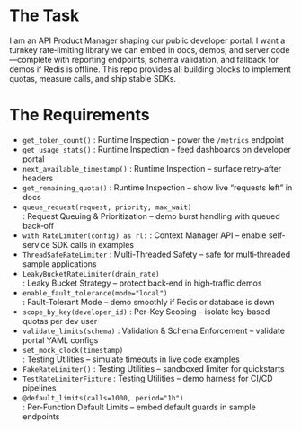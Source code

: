 # The Task

I am an API Product Manager shaping our public developer portal. I want a turnkey rate‐limiting library we can embed in docs, demos, and server code—complete with reporting endpoints, schema validation, and fallback for demos if Redis is offline. This repo provides all building blocks to implement quotas, measure calls, and ship stable SDKs.

# The Requirements

* `get_token_count()`            : Runtime Inspection – power the `/metrics` endpoint  
* `get_usage_stats()`            : Runtime Inspection – feed dashboards on developer portal  
* `next_available_timestamp()`   : Runtime Inspection – surface retry‐after headers  
* `get_remaining_quota()`        : Runtime Inspection – show live “requests left” in docs  
* `queue_request(request, priority, max_wait)`  
                                 : Request Queuing & Prioritization – demo burst handling with queued back‐off  
* `with RateLimiter(config) as rl:` 
                                 : Context Manager API – enable self‐service SDK calls in examples  
* `ThreadSafeRateLimiter`        : Multi-Threaded Safety – safe for multi‐threaded sample applications  
* `LeakyBucketRateLimiter(drain_rate)`  
                                 : Leaky Bucket Strategy – protect back‐end in high‐traffic demos  
* `enable_fault_tolerance(mode="local")`  
                                 : Fault-Tolerant Mode – demo smoothly if Redis or database is down  
* `scope_by_key(developer_id)`    : Per-Key Scoping – isolate key‐based quotas per dev user  
* `validate_limits(schema)`       : Validation & Schema Enforcement – validate portal YAML configs  
* `set_mock_clock(timestamp)`  
                                 : Testing Utilities – simulate timeouts in live code examples  
* `FakeRateLimiter()`             : Testing Utilities – sandboxed limiter for quickstarts  
* `TestRateLimiterFixture`        : Testing Utilities – demo harness for CI/CD pipelines  
* `@default_limits(calls=1000, period="1h")`  
                                 : Per-Function Default Limits – embed default guards in sample endpoints  
